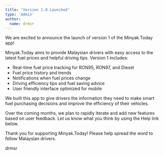 ```yaml
---
title: 'Version 1.0 Launched'
type: 'Admin'
author:
  name: drmsr
---
```


We are excited to announce the launch of version 1 of the Minyak.Today app! 

Minyak.Today aims to provide Malaysian drivers with easy access to the latest fuel prices and helpful driving tips. Version 1 includes:

- Real-time fuel price tracking for RON95, RON97, and Diesel
- Fuel price history and trends
- Notifications when fuel prices change
- Driving efficiency tips and fuel saving advice
- User friendly interface optimized for mobile

We built this app to give drivers the information they need to make smart fuel purchasing decisions and improve the efficiency of their vehicles.

Over the coming months, we plan to rapidly iterate and add new features based on user feedback. Let us know what you think by using the Help link below.

Thank you for supporting Minyak.Today! Please help spread the word to fellow Malaysian drivers.

drmsr
